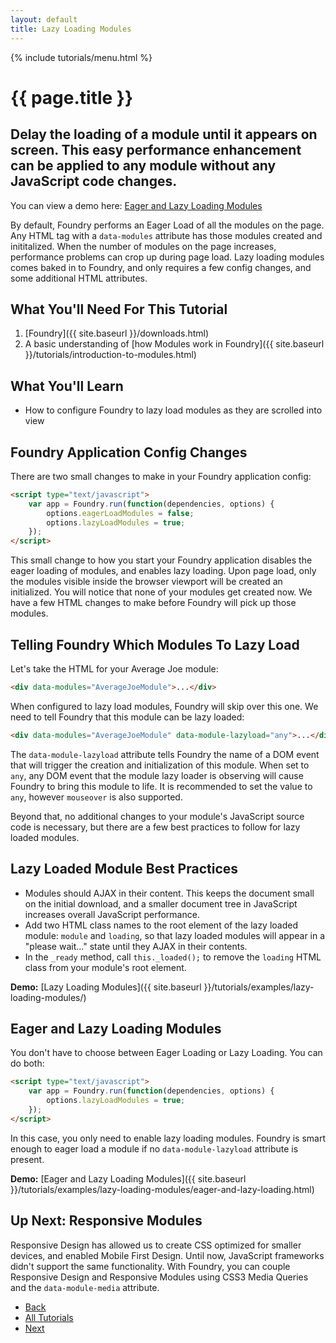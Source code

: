 ```yaml
---
layout: default
title: Lazy Loading Modules
---
```


{% include tutorials/menu.html %}

# {{ page.title }}

<h2 class="intro">
    Delay the loading of a module until it appears on screen. This easy
    performance enhancement can be applied to any module without any JavaScript
    code changes.
</h2>

<div class="info">
    <p>
        You can view a demo here:
        <a href="{{ site.baseurl }}/tutorials/examples/lazy-loading-modules/eager-and-lazy-loading.html">Eager and Lazy Loading Modules</a>
    </p>
</div>

By default, Foundry performs an Eager Load of all the modules on the page. Any
HTML tag with a `data-modules` attribute has those modules created and
inititalized. When the number of modules on the page increases, performance
problems can crop up during page load. Lazy loading modules comes baked in to
Foundry, and only requires a few config changes, and some additional HTML
attributes.

## What You'll Need For This Tutorial

1. [Foundry]({{ site.baseurl }}/downloads.html)
2. A basic understanding of [how Modules work in Foundry]({{ site.baseurl }}/tutorials/introduction-to-modules.html)

## What You'll Learn

- How to configure Foundry to lazy load modules as they are scrolled into view

## Foundry Application Config Changes

There are two small changes to make in your Foundry application config:

```html
<script type="text/javascript">
    var app = Foundry.run(function(dependencies, options) {
        options.eagerLoadModules = false;
        options.lazyLoadModules = true;
    });
</script>
```

This small change to how you start your Foundry application disables the eager
loading of modules, and enables lazy loading. Upon page load, only the modules
visible inside the browser viewport will be created an initialized. You will
notice that none of your modules get created now. We have a few HTML changes to
make before Foundry will pick up those modules.

## Telling Foundry Which Modules To Lazy Load

Let's take the HTML for your Average Joe module:

```html
<div data-modules="AverageJoeModule">...</div>
```

When configured to lazy load modules, Foundry will skip over this one. We need
to tell Foundry that this module can be lazy loaded:

```html
<div data-modules="AverageJoeModule" data-module-lazyload="any">...</div>
```

The `data-module-lazyload` attribute tells Foundry the name of a DOM event that
will trigger the creation and initialization of this module. When set to `any`,
any DOM event that the module lazy loader is observing will cause Foundry to
bring this module to life. It is recommended to set the value to `any`, however
`mouseover` is also supported.

Beyond that, no additional changes to your module's JavaScript source code is
necessary, but there are a few best practices to follow for lazy loaded modules.

## Lazy Loaded Module Best Practices

- Modules should AJAX in their content. This keeps the document small on the
  initial download, and a smaller document tree in JavaScript increases overall
  JavaScript performance.
- Add two HTML class names to the root element of the lazy loaded module:
  `module` and `loading`, so that lazy loaded modules will appear in a "please
  wait..." state until they AJAX in their contents.
- In the `_ready` method, call `this._loaded();` to remove the `loading` HTML
  class from your module's root element.

__Demo:__ [Lazy Loading Modules]({{ site.baseurl }}/tutorials/examples/lazy-loading-modules/)

## Eager and Lazy Loading Modules

You don't have to choose between Eager Loading or Lazy Loading. You can do both:

```html
<script type="text/javascript">
    var app = Foundry.run(function(dependencies, options) {
        options.lazyLoadModules = true;
    });
</script>
```

In this case, you only need to enable lazy loading modules. Foundry is smart
enough to eager load a module if no `data-module-lazyload` attribute is present.

__Demo:__ [Eager and Lazy Loading Modules]({{ site.baseurl }}/tutorials/examples/lazy-loading-modules/eager-and-lazy-loading.html)

## Up Next: Responsive Modules

Responsive Design has allowed us to create CSS optimized for smaller devices,
and enabled Mobile First Design. Until now, JavaScript frameworks didn't support
the same functionality. With Foundry, you can couple Responsive Design and
Responsive Modules using CSS3 Media Queries and the `data-module-media`
attribute.

<ul class="pagination">
    <li class="pagination-back"><a href="{{ site.baseurl }}/tutorials/unit-testing.html" title="Back: Unit Testing Foundry Applications">Back</a></li>
    <li class="pagination-up"><a href="{{ site.baseurl }}/tutorials/">All Tutorials</a></li>
    <li class="pagination-next"><a href="{{ site.baseurl }}/tutorials/responsive-modules.html" title="Next: Responsive Modules Using CSS3 Media Queries">Next</a></li>
</ul>
